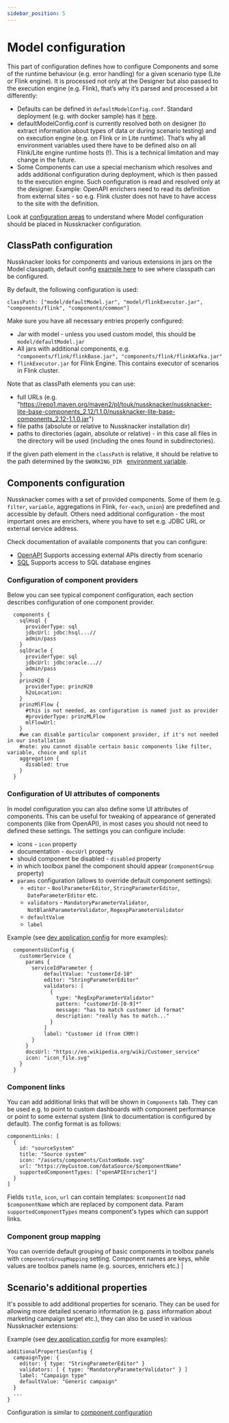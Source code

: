 ```yaml
---
sidebar_position: 5
---
```

# Model configuration

This part of configuration defines how to configure Components and some of the runtime behaviour (e.g. error handling) for a given scenario type (Lite or Flink engine). It is processed not only at the Designer but also passed to the execution engine (e.g. Flink), that’s why it’s parsed and processed a bit differently: 

* Defaults can be defined in `defaultModelConfig.conf`. Standard deployment (e.g. with docker sample) has it [here](https://github.com/TouK/nussknacker/blob/staging/defaultModel/src/main/resources/defaultModelConfig.conf).
* defaultModelConfig.conf is currently resolved both on designer (to extract information about types of data or during scenario testing) and on execution engine (e.g. on Flink or in Lite runtime). That’s why all environment variables used there have to be defined also on all Flink/Lite engine runtime hosts (!). This is a technical limitation and may change in the future.
* Some Components can use a special mechanism which resolves and adds additional configuration during deployment, which is then passed to the execution engine. Such configuration is read and resolved only at the designer. Example: OpenAPI enrichers need to read its definition from external sites - so e.g. Flink cluster does not have to have access to the site with the definition. 

Look at [configuration areas](./#configuration-areas) to understand where Model configuration should be placed in Nussknacker configuration.
                  
## ClassPath configuration

Nussknacker looks for components and various extensions in jars on the Model classpath, default config [example here](https://github.com/TouK/nussknacker/blob/staging/nussknacker-dist/src/universal/conf/application.conf) to see where classpath can be configured.

By default, the following configuration is used:
```
classPath: ["model/defaultModel.jar", "model/flinkExecutor.jar", "components/flink", "components/common"]
```
Make sure you have all necessary entries properly configured:
- Jar with model - unless you used custom model, this should be `model/defaultModel.jar`
- All jars with additional components, e.g. `"components/flink/flinkBase.jar", "components/flink/flinkKafka.jar"`
- `flinkExecutor.jar` for Flink Engine. This contains executor of scenarios in Flink cluster.

Note that as classPath elements you can use:
- full URLs (e.g. "https://repo1.maven.org/maven2/pl/touk/nussknacker/nussknacker-lite-base-components_2.12/1.1.0/nussknacker-lite-base-components_2.12-1.1.0.jar")
- file paths (absolute or relative to Nussknacker installation dir)
- paths to directories (again, absolute or relative) - in this case all files in the directory will be used (including the ones found in subdirectories).

If the given path element in the `classPath` is relative, it should be relative to the path determined by the `$WORKING_DIR ` [environment variable](./Installation.md#basic-environment-variables).

<!-- TODO 
### Object naming
-->

## Components configuration 

Nussknacker comes with a set of provided components. Some of them (e.g. `filter`, `variable`, aggregations in Flink, `for-each`, `union`) are 
predefined and accessible by default. Others need additional configuration - the most important ones are enrichers, 
where you have to set e.g. JDBC URL or external service address.

Check documentation of available components that you can configure:
- [OpenAPI](../components/OpenAPI.md) Supports accessing external APIs directly from scenario 
- [SQL](../components/Sql.md)         Supports access to SQL database engines    


### Configuration of component providers

Below you can see typical component configuration, each section describes configuration of one component provider.

```
  components {
    sqlHsql {
      providerType: sql
      jdbcUrl: jdbc:hsql...//
      admin/pass
    }
    sqlOracle {
      providerType: sql
      jdbcUrl: jdbc:oracle...//
      admin/pass
    }
    prinzH20 {
      providerType: prinzH20
      h2oLocation:
    }
    prinzMlFlow {
      #this is not needed, as configuration is named just as provider
      #providerType: prinzMLFlow
      mlFlowUrl:
    }
    #we can disable particular component provider, if it's not needed in our installation
    #note: you cannot disable certain basic components like filter, variable, choice and split
    aggregation {
      disabled: true
    }
  }
```

### Configuration of UI attributes of components

In model configuration you can also define some UI attributes of components. This can be useful for tweaking of appearance of generated components (like from OpenAPI), 
in most cases you should not need to defined these settings. The settings you can configure include:
* icons - `icon` property
* documentation - `docsUrl` property
* should component be disabled - `disabled` property
* in which toolbox panel the component should appear (`componentGroup` property)  
* `params` configuration (allows to override default component settings):
  * `editor` - `BoolParameterEditor`, `StringParameterEditor`, `DateParameterEditor` etc. 
  * `validators` - `MandatoryParameterValidator`, `NotBlankParameterValidator`, `RegexpParameterValidator`
  * `defaultValue`
  * `label`

Example (see [dev application config](https://github.com/TouK/nussknacker/blob/staging/engine/flink/management/dev-model/src/main/resources/defaultModelConfig.conf#L18) for more examples):
```
  componentsUiConfig {
    customerService {
      params {
        serviceIdParameter {
            defaultValue: "customerId-10"
            editor: "StringParameterEditor"
            validators: [ 
              {
                type: "RegExpParameterValidator"
                pattern: "customerId-[0-9]*"
                message: "has to match customer id format"
                description: "really has to match..."
              }
            ]
            label: "Customer id (from CRM!)
        }
      }
      docsUrl: "https://en.wikipedia.org/wiki/Customer_service"
      icon: "icon_file.svg"
    }
  }
```

### Component links

You can add additional links that will be shown in `Components` tab. They can be used e.g. to point to 
custom dashboards with component performance or point to some external system (link to documentation is configured by default). 
The config format is as follows:
```
componentLinks: [
  {
    id: "sourceSystem"
    title: "Source system"
    icon: "/assets/components/CustomNode.svg"
    url: "https://myCustom.com/dataSource/$componentName" 
    supportedComponentTypes: ["openAPIEnricher1"]
  }
]
```
Fields `title`, `icon`, `url` can contain templates: `$componentId` nad `$componentName` which are replaced by component data. Param `supportedComponentTypes` means component's types which can support links.

### Component group mapping

You can override default grouping of basic components in toolbox panels with `componentsGroupMapping` setting. Component names are keys, while values are toolbox panels name (e.g. sources, enrichers etc.)                |

## Scenario's additional properties              

It's possible to add additional properties for scenario. 
They can be used for allowing more detailed scenario information (e.g. pass information about marketing campaign target etc.), 
they can also be used in various Nussknacker extensions: 

Example (see [dev application config](https://github.com/TouK/nussknacker/blob/staging/engine/flink/management/dev-model/src/main/resources/defaultModelConfig.conf#L61) for more examples):

```
additionalPropertiesConfig {
  campaignType: {
    editor: { type: "StringParameterEditor" }
    validators: [ { type: "MandatoryParameterValidator" } ]
    label: "Campaign type"
    defaultValue: "Generic campaign"
  }
  ...
}
```
Configuration is similar to [component configuration](#configuration-of-ui-attributes-of-components)
